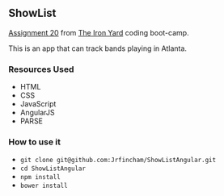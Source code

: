 ## ShowList
[Assignment 20](https://github.com/tiy-atl-js-q1-2015/Assignments) from [The Iron Yard](http://theironyard.com/locations/atlanta/) coding boot-camp.

This is an app that can track bands playing in Atlanta.

### Resources Used
* HTML
* CSS
* JavaScript
* AngularJS
* PARSE

### How to use it 
  * `git clone git@github.com:Jrfincham/ShowListAngular.git`
  * `cd ShowListAngular`
  * `npm install`
  * `bower install`
